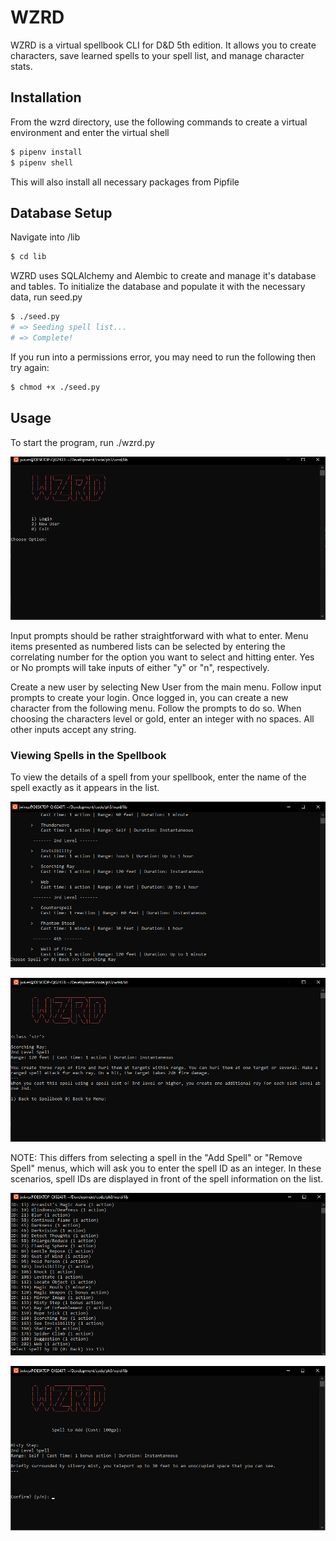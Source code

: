 # WZRD

WZRD is a virtual spellbook CLI for D&D 5th edition. It allows you to create characters, save learned spells to your spell list, and manage character stats.

## Installation

From the wzrd directory, use the following commands to create a virtual environment and enter the virtual shell

```bash
$ pipenv install
$ pipenv shell
```

This will also install all necessary packages from Pipfile

## Database Setup

Navigate into /lib

```bash
$ cd lib
```

WZRD uses SQLAlchemy and Alembic to create and manage it's database and tables. To initialize the database and populate it with the necessary data, run seed.py

```bash
$ ./seed.py
# => Seeding spell list...
# => Complete!
```

If you run into a permissions error, you may need to run the following then try again:

```bash
$ chmod +x ./seed.py
```

## Usage

To start the program, run ./wzrd.py

![Main Screen](image.png)

Input prompts should be rather straightforward with what to enter.
Menu items presented as numbered lists can be selected by entering the correlating number for the option you want to select and hitting enter.
Yes or No prompts will take inputs of either "y" or "n", respectively.

Create a new user by selecting New User from the main menu. Follow input prompts to create your login. Once logged in, you can create a new character from the following menu. Follow the prompts to do so. When choosing the characters level or gold, enter an integer with no spaces. All other inputs accept any string.

### Viewing Spells in the Spellbook

To view the details of a spell from your spellbook, enter the name of the spell exactly as it appears in the list.

![Choosing a Spell by its name](image-1.png)

![Spell Chosen](image-2.png)

NOTE: This differs from selecting a spell in the "Add Spell" or "Remove Spell" menus, which will ask you to enter the spell ID as an integer. In these scenarios, spell IDs are displayed in front of the spell information on the list.

!["Add Spell" example](image-3.png)

!["Add Spell" example 2](image-4.png)
